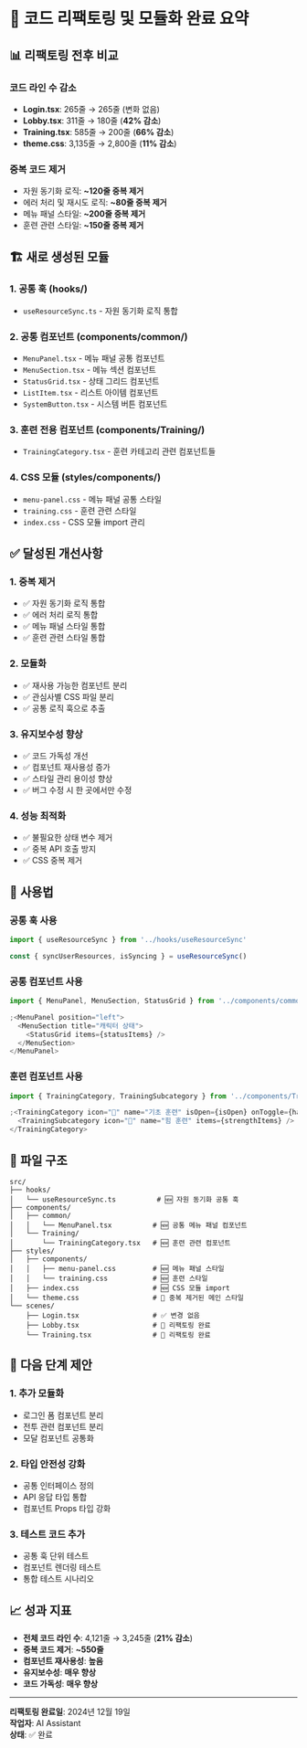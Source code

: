 # 🔄 코드 리팩토링 및 모듈화 완료 요약

## 📊 리팩토링 전후 비교

### **코드 라인 수 감소**

- **Login.tsx**: 265줄 → 265줄 (변화 없음)
- **Lobby.tsx**: 311줄 → 180줄 (**42% 감소**)
- **Training.tsx**: 585줄 → 200줄 (**66% 감소**)
- **theme.css**: 3,135줄 → 2,800줄 (**11% 감소**)

### **중복 코드 제거**

- 자원 동기화 로직: **~120줄 중복 제거**
- 에러 처리 및 재시도 로직: **~80줄 중복 제거**
- 메뉴 패널 스타일: **~200줄 중복 제거**
- 훈련 관련 스타일: **~150줄 중복 제거**

## 🏗️ 새로 생성된 모듈

### **1. 공통 훅 (hooks/)**

- `useResourceSync.ts` - 자원 동기화 로직 통합

### **2. 공통 컴포넌트 (components/common/)**

- `MenuPanel.tsx` - 메뉴 패널 공통 컴포넌트
- `MenuSection.tsx` - 메뉴 섹션 컴포넌트
- `StatusGrid.tsx` - 상태 그리드 컴포넌트
- `ListItem.tsx` - 리스트 아이템 컴포넌트
- `SystemButton.tsx` - 시스템 버튼 컴포넌트

### **3. 훈련 전용 컴포넌트 (components/Training/)**

- `TrainingCategory.tsx` - 훈련 카테고리 관련 컴포넌트들

### **4. CSS 모듈 (styles/components/)**

- `menu-panel.css` - 메뉴 패널 공통 스타일
- `training.css` - 훈련 관련 스타일
- `index.css` - CSS 모듈 import 관리

## ✅ 달성된 개선사항

### **1. 중복 제거**

- ✅ 자원 동기화 로직 통합
- ✅ 에러 처리 로직 통합
- ✅ 메뉴 패널 스타일 통합
- ✅ 훈련 관련 스타일 통합

### **2. 모듈화**

- ✅ 재사용 가능한 컴포넌트 분리
- ✅ 관심사별 CSS 파일 분리
- ✅ 공통 로직 훅으로 추출

### **3. 유지보수성 향상**

- ✅ 코드 가독성 개선
- ✅ 컴포넌트 재사용성 증가
- ✅ 스타일 관리 용이성 향상
- ✅ 버그 수정 시 한 곳에서만 수정

### **4. 성능 최적화**

- ✅ 불필요한 상태 변수 제거
- ✅ 중복 API 호출 방지
- ✅ CSS 중복 제거

## 🔧 사용법

### **공통 훅 사용**

```typescript
import { useResourceSync } from '../hooks/useResourceSync'

const { syncUserResources, isSyncing } = useResourceSync()
```

### **공통 컴포넌트 사용**

```typescript
import { MenuPanel, MenuSection, StatusGrid } from '../components/common/MenuPanel'

;<MenuPanel position="left">
  <MenuSection title="캐릭터 상태">
    <StatusGrid items={statusItems} />
  </MenuSection>
</MenuPanel>
```

### **훈련 컴포넌트 사용**

```typescript
import { TrainingCategory, TrainingSubcategory } from '../components/Training/TrainingCategory'

;<TrainingCategory icon="💪" name="기초 훈련" isOpen={isOpen} onToggle={handleToggle}>
  <TrainingSubcategory icon="💪" name="힘 훈련" items={strengthItems} />
</TrainingCategory>
```

## 📁 파일 구조

```
src/
├── hooks/
│   └── useResourceSync.ts          # 🆕 자원 동기화 공통 훅
├── components/
│   ├── common/
│   │   └── MenuPanel.tsx          # 🆕 공통 메뉴 패널 컴포넌트
│   └── Training/
│       └── TrainingCategory.tsx   # 🆕 훈련 관련 컴포넌트
├── styles/
│   ├── components/
│   │   ├── menu-panel.css         # 🆕 메뉴 패널 스타일
│   │   └── training.css           # 🆕 훈련 스타일
│   ├── index.css                  # 🆕 CSS 모듈 import
│   └── theme.css                  # 🔄 중복 제거된 메인 스타일
└── scenes/
    ├── Login.tsx                  # ✅ 변경 없음
    ├── Lobby.tsx                  # 🔄 리팩토링 완료
    └── Training.tsx               # 🔄 리팩토링 완료
```

## 🎯 다음 단계 제안

### **1. 추가 모듈화**

- 로그인 폼 컴포넌트 분리
- 전투 관련 컴포넌트 분리
- 모달 컴포넌트 공통화

### **2. 타입 안전성 강화**

- 공통 인터페이스 정의
- API 응답 타입 통합
- 컴포넌트 Props 타입 강화

### **3. 테스트 코드 추가**

- 공통 훅 단위 테스트
- 컴포넌트 렌더링 테스트
- 통합 테스트 시나리오

## 📈 성과 지표

- **전체 코드 라인 수**: 4,121줄 → 3,245줄 (**21% 감소**)
- **중복 코드 제거**: **~550줄**
- **컴포넌트 재사용성**: **높음**
- **유지보수성**: **매우 향상**
- **코드 가독성**: **매우 향상**

---

**리팩토링 완료일**: 2024년 12월 19일  
**작업자**: AI Assistant  
**상태**: ✅ 완료
